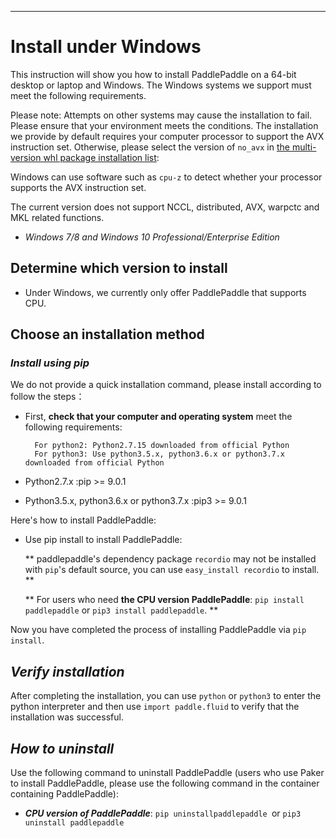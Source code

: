 ***

# **Install under Windows**

This instruction will show you how to install PaddlePaddle on a 64-bit desktop or laptop and Windows. The Windows systems we support must meet the following requirements.


Please note: Attempts on other systems may cause the installation to fail. Please ensure that your environment meets the conditions. The installation we provide by default requires your computer processor to support the AVX instruction set. Otherwise, please select the version of `no_avx` in [the multi-version whl package installation list](Tables.html/#ciwhls):

Windows can use software such as `cpu-z` to detect whether your processor supports the AVX instruction set.

The current version does not support NCCL, distributed, AVX, warpctc and MKL related functions.

* *Windows 7/8 and Windows 10 Professional/Enterprise Edition*

## Determine which version to install

* Under Windows, we currently only offer PaddlePaddle that supports CPU.

## Choose an installation method

### ***Install using pip***

We do not provide a quick installation command, please install according to follow the steps： 

* First, **check that your computer and operating system** meet the following requirements:

		For python2: Python2.7.15 downloaded from official Python
		For python3: Use python3.5.x, python3.6.x or python3.7.x downloaded from official Python

* Python2.7.x :pip >= 9.0.1
* Python3.5.x, python3.6.x or python3.7.x :pip3 >= 9.0.1

Here's how to install PaddlePaddle:

* Use pip install to install PaddlePaddle:

    ** paddlepaddle's dependency package `recordio` may not be installed with `pip`'s default source, you can use `easy_install recordio` to install. **

	** For users who need **the CPU version PaddlePaddle**: `pip install paddlepaddle` or `pip3 install paddlepaddle`. **

Now you have completed the process of installing PaddlePaddle via `pip install`.

## ***Verify installation***

After completing the installation, you can use `python` or `python3` to enter the python interpreter and then use `import paddle.fluid` to verify that the installation was successful.

## ***How to uninstall***

Use the following command to uninstall PaddlePaddle (users who use Paker to install PaddlePaddle, please use the following command in the container containing PaddlePaddle):

* ***CPU version of PaddlePaddle***: `pip uninstallpaddlepaddle `or `pip3 uninstall paddlepaddle`

